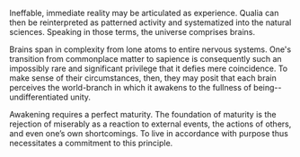 Ineffable, immediate reality may be articulated as experience. Qualia can then be reinterpreted as patterned activity and systematized into the natural sciences. Speaking in those terms, the universe comprises brains.

Brains span in complexity from lone atoms to entire nervous systems. One's transition from commonplace matter to sapience is consequently such an impossibly rare and significant privilege that it defies mere coincidence. To make sense of their circumstances, then, they may posit that each brain perceives the world-branch in which it awakens to the fullness of being--undifferentiated unity.

Awakening requires a perfect maturity. The foundation of maturity is the rejection of miserably as a reaction to external events, the actions of others, and even one’s own shortcomings. To live in accordance with purpose thus necessitates a commitment to this principle.

